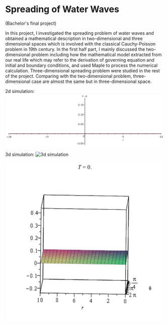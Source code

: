 # Spreading of Water Waves
(Bachelor's final project)

In this project, I investigated the spreading problem of water waves and obtained a mathematical description in 
two-dimensional and three dimensional spaces which is involved with the classical Cauchy-Poisson problem in 19th century. 
In the first half part, I mainly discussed the two-dimensional problem including how the mathematical model extracted 
from our real life which may refer to the derivation of governing equation and initial and boundary conditions, and used Maple 
to process the numerical calculation. Three-dimensional spreading problem were studied in the rest of the project.
Comparing with the two-dimensional problem, three-dimensional case are almost the same but in three-dimensional space. 


2d simulation:
![2d simulation](https://github.com/lzdh/Spreading-of-Water-Waves/blob/master/2d-animation.gif)

3d simulation:
![3d simulation](https://github.com/lzdh/Spreading-of-Water-Waves/blob/master/3d-animation.gif)

<p align="center">
  <img src="https://github.com/lzdh/Spreading-of-Water-Waves/blob/master/3d-animation2.gif" width="600">
</p>
